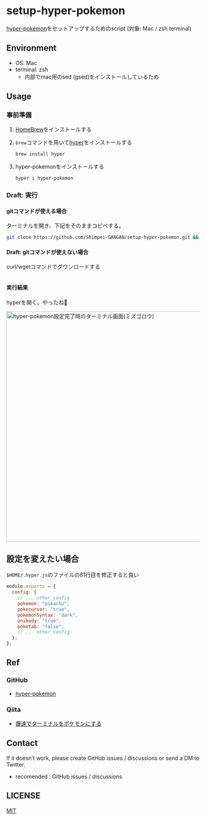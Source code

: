 # setup-hyper-pokemon

[hyper-pokemon](https://github.com/klaudiosinani/hyper-pokemon)をセットアップするためのscript (対象: Mac / zsh terminal)

## Environment

- OS: Mac
- terminal: zsh
  - 内部でmac用のsed (gsed)をインストールしているため

## Usage

### 事前準備

1. [HomeBrew](https://brew.sh/ja/)をインストールする

2. `brew`コマンドを用いて[hyper](https://hyper.is/)をインストールする

   ```sh
   brew install hyper
   ```

3. hyper-pokemonをインストールする

   ```sh
   hyper i hyper-pokemon
   ```

### Draft: 実行

#### gitコマンドが使える場合

ターミナルを開き、下記をそのままコピペする。

```sh
git clone https://github.com/Shimpei-GANGAN/setup-hyper-pokemon.git && sh setup-hyper-pokemon/setup.sh
```

#### Draft: gitコマンドが使えない場合

curl/wgetコマンドでダウンロードする

```sh
```

#### 実行結果

hyperを開く。やったね🎉

<img
  src="https://github.com/Shimpei-GANGAN/setup-hyper-pokemon/assets/44604921/a8ad16ff-943e-4dff-a159-7fea993a5392"
  width="600px"
  alt="hyper-pokemon設定完了時のターミナル画面(ミズゴロウ)"
/>

## 設定を変えたい場合

`$HOME/.hyper.js`のファイルの81行目を修正すると良い

```js
module.exports = {
  config: {
    // ... other config
    pokemon: "pikachu",
    pokecursor: "true",
    pokemonSyntax: "dark",
    unibody: "true",
    poketab: "false",
    // ... other config
  };
};
```

## Ref

### GitHub

- [hyper-pokemon](https://github.com/klaudiosinani/hyper-pokemon)

### Qiita

- [爆速でターミナルをポケモンにする](https://qiita.com/chanuu/items/b5c3d11e089ad0c7356d)

## Contact

If it doesn’t work, please create GitHub issues / discussions or send a DM to Twitter.

- recomended : GitHub issues / discussions

## LICENSE

[MIT](./LICENSE)

